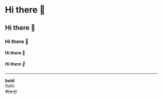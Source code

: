 
# Hi there 👋
## Hi there 👋
### Hi there 👋
#### Hi there 👋
##### Hi there 👋
---
**bold**<br>
*Italic*<br>
~~취소선~~<br>




<!--
**LeeDaehong/LeeDaeHong** is a ✨ _special_ ✨ repository because its `README.md` (this file) appears on your GitHub profile.

Here are some ideas to get you started:

- 🔭 I’m currently working on ...
- 🌱 I’m currently learning ...
- 👯 I’m looking to collaborate on ...
- 🤔 I’m looking for help with ...
- 💬 Ask me about ...
- 📫 How to reach me: ...
- 😄 Pronouns: ...
- ⚡ Fun fact: ...
-->
